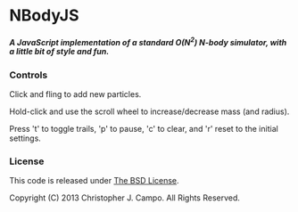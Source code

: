 # NBodyJS
##### A JavaScript implementation of a standard O(N<sup>2</sup>) N-body simulator, with a little bit of style and fun.

### Controls
Click and fling to add new particles.

Hold-click and use the scroll wheel to increase/decrease mass (and radius).

Press 't' to toggle trails, 'p' to pause, 'c' to clear, and 'r' reset to the initial settings.

### License
This code is released under [The BSD License](https://github.com/ccampo133/NBodyJS/blob/master/LICENSE.txt).

Copyright (C) 2013 Christopher J. Campo. All Rights Reserved.